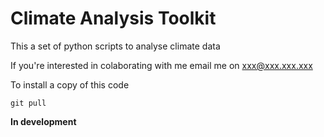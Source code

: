 # Climate Analysis Toolkit

This a set of python scripts to analyse climate data

If you're interested in colaborating with me email me on xxx@xxx.xxx.xxx

To install a copy of this code 

```git pull ```

**In development**

